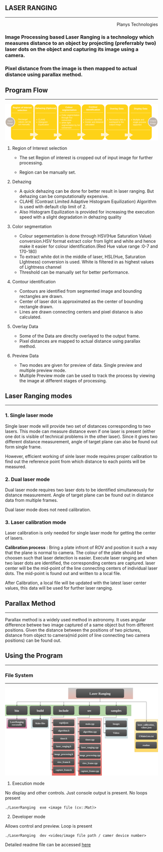 LASER RANGING
-----------------    
-----------------   
                                    
<div style="text-align: right"> Planys Technologies </div>

### Image Processing based Laser Ranging is a technology which measures distance to an object by projecting (preferrably two) laser dots on the object and capturing its image using a camera.

### Pixel distance from the image is then mapped to actual distance using parallax method.

## Program Flow
--------------------------
![Optional Text](/LaserRanging.png)


1. Region of Interest selection

    * The set Region of interest is cropped out of input image for further processing.
   
    * Region can be manually set.

2. Dehazing
    * A quick dehazing can be done for better result in laser ranging. But dehazing can be computationally expensive.
    * CLAHE (Contrast Limited Adaptive Histogram Equilization) Algorithm is used with default clip limit of 2.
    * Also Histogram Equilization is provided for increasing the execution speed with a slight degradation in dehazing quality

3. Color segmentation
    * Colour segementation is done through HSV(Hue Saturation Value) conversion.HSV format extract color from light and white and hence make it easier for colour identification.(Red Hue value range :0-7 and 170-180)
    * To extract white dot in the middle of laser, HSL(Hue, Saturation LIghtness) conversion is used. White is filtered in as highest values of Lightness channel
    * Threshold can be manually set for better performance.
4. Contour identification
    * Contours are identified from segmented image and bounding rectangles are drawn.
    * Center of laser dot is approximated as the center of bounding rectangle drawn.
    * Lines are drawn connecting centers and pixel distance is also calculated.
5. Overlay Data
    * Some of the Data are direclty overlayed to the output frame.
    * Pixel distances are mapped to actual distance using parallax method.

6. Preview Data
    * Two modes are given for preview of data. Single preview and multiple preview mode.
    * Multiple Preview mode can be used to track the process by viewing the image at different stages of processing.

## Laser Ranging modes
---------------------------

### 1. Single laser mode
Single laser mode will provide two set of distances corresponding to two lasers. This mode can measure distance even if one laser is present (either one dot is visible of technical problems in the other laser). Since it gives two different distance measurement, angle of target plane can also be found out form single frame. 

However, efficient working of sinle laser mode requires proper calibration to find out the reference point from which distance to each points will be measured.

### 2. Dual laser mode
Dual laser mode requires two laser dots to be identified simultaneously for distance measurement. Angle of target plane can be found out in distance data from multiple frames.

Dual laser mode does not need calibration.

### 3. Laser calibration mode
Laser calibration is only needed for single laser mode for getting the center of lasers.

**Calibration process** : Bring a plate infront of ROV and position it such a way that the plane is normal to camera. The colour of the plate should be choosen such that laser detection is easier. Execute laser ranging and when two laser dots are identified, the corresponding centers are captured. laser center will be the mid-point of the line connecting centers of individual laser dots.
The mid-point is found out and written to a local file.

After Calibration, a local file will be updated with the latest laser center values, this data will be used for further laser ranging. 

## Parallax Method
---------------
Parallax method is a widely used method in astronomy. It uses angular difference betwee two image captured of a same object but from different positions. Given the distance between the positions of two pictures, distance from object to camera(mid point of line connecting two camera positions) can be found out.

## Using the Program
-------------------------

### File System
--------------
![File-system_image](/filesystem.png)

1. Execution mode

No display and other controls. Just console output is present. No loops present

```
./LaserRanging  exe <image file (cv::Mat)>
```


2. Developer mode

Allows control and preview. Loop is present

```
./LaserRanging  dev <video/image file path / camer device number>
```

Detailed readme file can be accessed [here](readme.md)